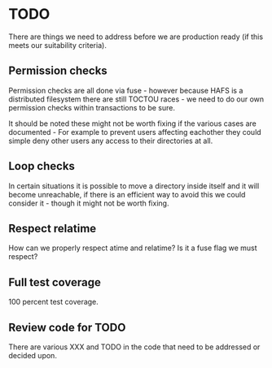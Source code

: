 # TODO

There are things we need to address before we are production ready (if this meets our suitability criteria).

## Permission checks

Permission checks are all done via fuse - however because HAFS is a distributed filesystem there
are still TOCTOU races - we need to do our own permission checks within transactions to be sure.

It should be noted these might not be worth fixing if the various cases are documented - For example
to prevent users affecting eachother they could simple deny other users any access to their directories at all.

## Loop checks

In certain situations it is possible to move a directory inside itself and it will become unreachable,
if there is an efficient way to avoid this we could consider it - though it might not be worth fixing.

## Respect relatime

How can we properly respect atime and relatime? Is it a fuse flag we must respect?

## Full test coverage

100 percent test coverage.

## Review code for TODO

There are various XXX and TODO in the code that need to be addressed or decided upon.

